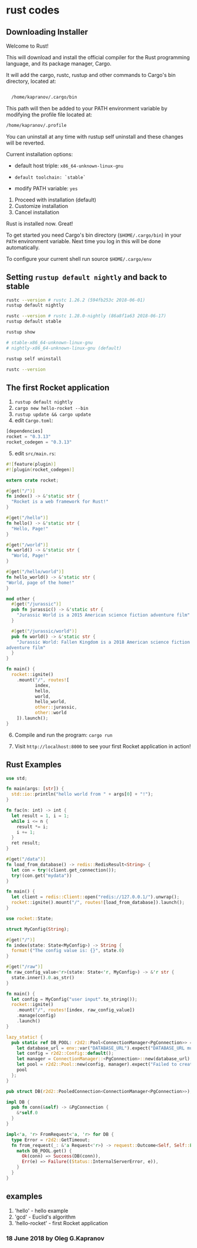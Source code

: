# rust codes

## Downloading Installer

Welcome to Rust!

This will download and install the official compiler for the Rust programming
language, and its package manager, Cargo.

It will add the cargo, rustc, rustup and other commands to Cargo's bin
directory, located at:

```bash

  /home/kapranov/.cargo/bin
```

This path will then be added to your PATH environment variable by modifying the
profile file located at:

```bash
/home/kapranov/.profile
```

You can uninstall at any time with rustup self uninstall and these changes will
be reverted.

Current installation options:

*   default host triple: `x86_64-unknown-linux-gnu`
*     default toolchain: `stable`
*  modify PATH variable: `yes`

1. Proceed with installation (default)
2. Customize installation
3. Cancel installation

Rust is installed now. Great!

To get started you need Cargo's bin directory (`$HOME/.cargo/bin`) in your
`PATH` environment variable. Next time you log in this will be done automatically.

To configure your current shell run source `$HOME/.cargo/env`

## Setting `rustup default nightly` and back to stable

```sh
rustc --version # rustc 1.26.2 (594fb253c 2018-06-01)
rustup default nightly

rustc --version # rustc 1.28.0-nightly (86a8f1a63 2018-06-17)
rustup default stable

rustup show

# stable-x86_64-unknown-linux-gnu
# nightly-x86_64-unknown-linux-gnu (default)

rustup self uninstall

rustc --version
```

## The first Rocket application

1. `rustup default nightly`
2. `cargo new hello-rocket --bin`
3. `rustup update && cargo update`
4. edit `Cargo.toml`:

```rust
[dependencies]
rocket = "0.3.13"
rocket_codegen = "0.3.13"
```
5. edit `src/main.rs`:

```rust
#![feature(plugin)]
#![plugin(rocket_codegen)]

extern crate rocket;

#[get("/")]
fn index() -> &'static str {
  "Rocket is a web framework for Rust!"
}

#[get("/hello")]
fn hello() -> &'static str {
  "Hello, Page!"
}

#[get("/world")]
fn world() -> &'static str {
  "World, Page!"
}

#[get("/hello/world")]
fn hello_world() -> &'static str {
"World, page of the home!"
}

mod other {
  #[get("/jurassic")]
  pub fn jurassic() -> &'static str {
    "Jurassic World is a 2015 American science fiction adventure film"
  }

  #[get("/jurassic/world")]
  pub fn world() -> &'static str {
    "Jurassic World: Fallen Kingdom is a 2018 American science fiction
adventure film"
  }
}

fn main() {
  rocket::ignite()
    .mount("/", routes![
           index,
           hello,
           world,
           hello_world,
           other::jurassic,
           other::world
    ]).launch();
}
```

6. Compile and run the program: `cargo run`

7. Visit `http://localhost:8000` to see your first Rocket application
   in action!

## Rust Examples


```rust
use std;

fn main(args: [str]) {
  std::io::println("hello world from " + args[0] + "!");
}
```

```rust
fn fac(n: int) -> int {
  let result = 1, i = 1;
  while i <= n {
    result *= i;
    i += 1;
  }
  ret result;
}
```

```rust
#[get("/data")]
fn load_from_database() -> redis::RedisResult<String> {
  let con = try!(client.get_connection());
  try!(con.get("mydata"))
}

fn main() {
  let client = redis::Client::open("redis://127.0.0.1/").unwrap();
  rocket::ignite().mount("/", routes![load_from_database]).launch();
}
```

```rust
use rocket::State;

struct MyConfig(String);

#[get("/")]
fn index(state: State<MyConfig>) -> String {
  format!("The config value is: {}", state.0)
}

#[get("/raw")]
fn raw_config_value<'r>(state: State<'r, MyConfig>) -> &'r str {
  state.inner().0.as_str()
}

fn main() {
  let config = MyConfig("user input".to_string());
  rocket::ignite()
    .mount("/", routes![index, raw_config_value])
    .manage(config)
    .launch()
}
```

```rust
lazy_static! {
  pub static ref DB_POOL: r2d2::Pool<ConnectionManager<PgConnection>> = {
    let database_url = env::var("DATABASE_URL").expect("DATABASE_URL must be set.");
    let config = r2d2::Config::default();
    let manager = ConnectionManager::<PgConnection>::new(database_url);
    let pool = r2d2::Pool::new(config, manager).expect("Failed to create pool.");
    pool
  };
}

pub struct DB(r2d2::PooledConnection<ConnectionManager<PgConnection>>);

impl DB {
  pub fn conn(&self) -> &PgConnection {
    &*self.0
  }
}

impl<'a, 'r> FromRequest<'a, 'r> for DB {
  type Error = r2d2::GetTimeout;
  fn from_request(_: &'a Request<'r>) -> request::Outcome<Self, Self::Error> {
    match DB_POOL.get() {
      Ok(conn) => Success(DB(conn)),
      Err(e) => Failure((Status::InternalServerError, e)),
    }
  }
}
```

## examples

1. 'hello' - hello example
2. 'gcd' - Euclid's algorithm
3. 'hello-rocket' - first Rocket application

[1]:  https://doc.rust-lang.org/stable/rust-by-example/hello/comment.html
[2]:  https://www.rust-lang.org/en-US/
[3]:  https://rocket.rs/
[4]:  http://ironframework.iu/
[5]:  https://aml3.github.io/RustTutorial/
[6]:  https://doc.rust-lang.org/stable/rust-by-example/
[7]:  https://stevedonovan.github.io/rust-gentle-intro/
[8]:  https://medium.com/learning-rust/rust-basics-e73304ab35c7
[9]:  https://github.com/Apress/beginning-rust
[10]: https://rurust.github.io/rust_book_ru/
[11]: http://words.steveklabnik.com/a-30-minute-introduction-to-rust
[12]: https://medium.com/sean3z/rest-api-node-vs-rust-c75aa8c96343
[13]: https://medium.com/sean3z/building-a-restful-crud-api-with-rust-1867308352d8
[14]: https://github.com/SergioBenitez/Rocket/tree/v0.3.13/examples/
[15]: http://siciarz.net/24-days-rust-cargo-and-cratesio/
[16]: http://siciarz.net/24-days-rust-conclusion-2016/
[17]: http://zsiciarz.github.io/24daysofrust/book/vol1/day1.html
[18]: https://rocket.rs/guide/overview/
[19]: http://siciarz.net/24-days-rust-cargo-and-cratesio/
[20]: https://github.com/ProgrammingRust/examples
[21]: https://github.com/SergioBenitez/Rocket

### 18 June 2018 by Oleg G.Kapranov

